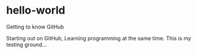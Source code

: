 # hello-world
Getting to know GitHub

Starting out on GitHub, Learning programming at the same time. This is my testing ground...
